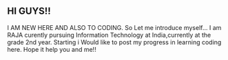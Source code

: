 ## HI GUYS!!
I AM NEW HERE AND ALSO TO CODING.
So Let me introduce myself... 
I am RAJA curently pursuing Information Technology at India,currently at the grade 2nd year.
Starting i Would like to post my progress in learning coding here.
Hope it help you and me!!
